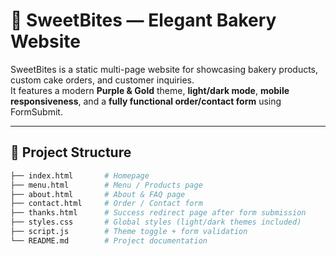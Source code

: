 # 🍰 SweetBites — Elegant Bakery Website

SweetBites is a static multi-page website for showcasing bakery products, custom cake orders, and customer inquiries.  
It features a modern **Purple & Gold** theme, **light/dark mode**, **mobile responsiveness**, and a **fully functional order/contact form** using FormSubmit.

---

## 📁 Project Structure

```bash
├── index.html       # Homepage
├── menu.html        # Menu / Products page
├── about.html       # About & FAQ page
├── contact.html     # Order / Contact form
├── thanks.html      # Success redirect page after form submission
├── styles.css       # Global styles (light/dark themes included)
├── script.js        # Theme toggle + form validation
└── README.md        # Project documentation


